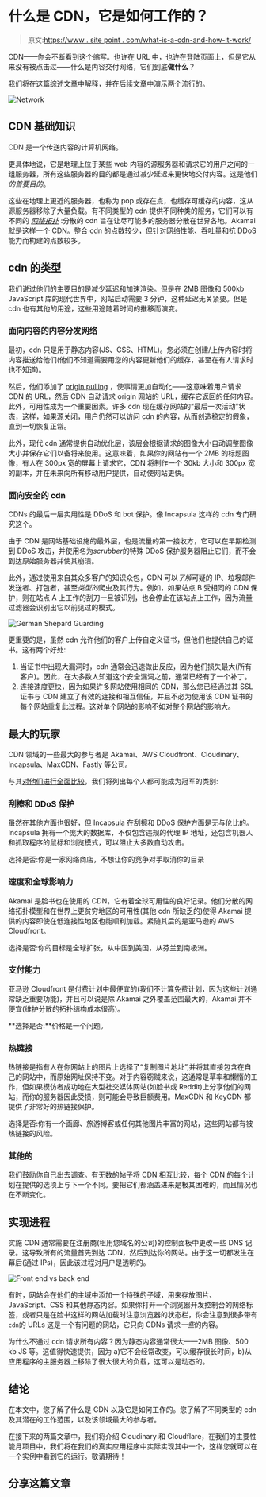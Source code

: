 # 什么是 CDN，它是如何工作的？

> 原文:[https://www . site point . com/what-is-a-cdn-and-how-it-work/](https://www.sitepoint.com/what-is-a-cdn-and-how-does-it-work/)

CDN——你会不断看到这个缩写。也许在 URL 中，也许在登陆页面上，但是它从来没有被点击过——什么是内容交付网络，它们到底**做什么**？

我们将在这篇综述文章中解释，并在后续文章中演示两个流行的。

![Network](../Images/ed426e48d8afb2d530c5e7059bbae196.png)

## CDN 基础知识

CDN 是一个传送内容的计算机网络。

更具体地说，它是地理上位于某些 web 内容的源服务器和请求它的用户之间的一组服务器，所有这些服务器的目的都是通过减少延迟来更快地交付内容。这是他们*的首要目的*。

这些在地理上更近的服务器，也称为 pop 或存在点，也缓存可缓存的内容，这从源服务器移除了大量负载。有不同类型的 cdn 提供不同种类的服务，它们可以有不同的 [*网络拓扑*](http://www.doc.ic.ac.uk/~mz4615/) :分散的 cdn 旨在让尽可能多的服务器分散在世界各地。Akamai 就是这样一个 CDN。整合 cdn 的点数较少，但针对网络性能、吞吐量和抗 DDoS 能力而构建的点数较多。

## cdn 的类型

我们说过他们的主要目的是减少延迟和加速渲染。但是在 2MB 图像和 500kb JavaScript 库的现代世界中，网站启动需要 3 分钟，这种延迟无关紧要。但是 cdn 也有其他的用途，这些用途随着时间的推移而演变。

### 面向内容的内容分发网络

最初，cdn 只是用于静态内容(JS、CSS、HTML)。您必须在创建/上传内容时将内容推送给他们(他们不知道需要用您的内容更新他们的缓存，甚至在有人请求时也不知道)。

然后，他们添加了 [origin pulling](https://knowledgelayer.softlayer.com/faq/how-does-origin-pull-work) ，使事情更加自动化——这意味着用户请求 CDN 的 URL，然后 CDN 自动请求 origin 网站的 URL，缓存它返回的任何内容。此外，可用性成为一个重要因素。许多 cdn 现在缓存网站的“最后一次活动”状态，这样，如果源关闭，用户仍然可以访问 cdn 的内容，从而创造稳定的假象，直到一切恢复正常。

此外，现代 cdn 通常提供自动优化层，该层会根据请求的图像大小自动调整图像大小并保存它们以备将来使用。这意味着，如果你的网站有一个 2MB 的标题图像，有人在 300px 宽的屏幕上请求它，CDN 将制作一个 30kb 大小和 300px 宽的副本，并在未来向所有移动用户提供，自动使网站更快。

### 面向安全的 cdn

CDNs 的最后一层实用性是 DDoS 和 bot 保护。像 Incapsula 这样的 cdn 专门研究这个。

由于 CDN 是网站基础设施的最外层，也是流量的第一接收方，它可以在早期检测到 DDoS 攻击，并使用名为*scrubber*的特殊 DDoS 保护服务器阻止它们，而不会到达原始服务器并使其崩溃。

此外，通过使用来自其众多客户的知识众包，CDN 可以*了解*可疑的 IP、垃圾邮件发送者、打包者，甚至*类型的*爬虫及其行为。例如，如果站点 B 受相同的 CDN 保护，则在站点 A 上工作的刮刀一旦被识别，也会停止在该站点上工作，因为流量过滤器会识别出它以前见过的模式。

![German Shepard Guarding](../Images/26acda30539dc92d92eac45155b170ee.png)

更重要的是，虽然 cdn 允许他们的客户上传自定义证书，但他们也提供自己的证书。这有两个好处:

1.  当证书中出现大漏洞时，cdn 通常会迅速做出反应，因为他们损失最大(所有客户)。因此，在大多数人知道这个安全漏洞之前，通常已经有了一个补丁。
2.  连接速度更快，因为如果许多网站使用相同的 CDN，那么您已经通过其 SSL 证书与 CDN 建立了有效的连接和相互信任，并且不必为使用该 CDN 证书的每个网站重复此过程。这对单个网站的影响不如对整个网站的影响大。

## 最大的玩家

CDN 领域的一些最大的参与者是 Akamai、AWS Cloudfront、Cloudinary、Incapsula、MaxCDN、Fastly 等公司。

与其[对他们进行全面比较](https://www.geckoandfly.com/10077/maxcdn-amazon-cloudfront-cloudflare-cachefly-and-edgecast-cdn-comparison/)，我们将列出每个人都可能成为冠军的类别:

### 刮擦和 DDoS 保护

虽然在其他方面也很好，但 Incapsula 在刮擦和 DDoS 保护方面是无与伦比的。Incapsula 拥有一个庞大的数据库，不仅包含违规的代理 IP 地址，还包含机器人和抓取程序的鼠标和浏览模式，可以阻止大多数自动攻击。

选择是否:你是一家网络商店，不想让你的竞争对手取消你的目录

### 速度和全球影响力

Akamai 是脸书也在使用的 CDN，它有着全球可用性的良好记录。他们分散的网络拓扑模型和在世界上更贫穷地区的可用性(其他 cdn 所缺乏的)使得 Akamai 提供的内容即使在低连接性地区也能顺利加载。紧随其后的是亚马逊的 AWS Cloudfront。

选择是否:你的目标是全球扩张，从中国到美国，从芬兰到南极洲。

### 支付能力

亚马逊 Cloudfront 是付费计划中最便宜的(我们不计算免费计划，因为这些计划通常缺乏重要功能)，并且可以说是除 Akamai 之外覆盖范围最大的，Akamai 并不便宜(维护分散的拓扑结构成本很高)。

**选择是否:**价格是一个问题。

### 热链接

热链接是指有人在你网站上的图片上选择了“复制图片地址”,并将其直接包含在自己的网站中，而原始网址保持不变。对于内容窃贼来说，这通常是草率和懒惰的工作，但如果模仿者成功地在大型社交媒体网站(如脸书或 Reddit)上分享他们的网站，而你的服务器因此受损，则可能会导致巨额费用。MaxCDN 和 KeyCDN 都提供了非常好的热链接保护。

选择是否:你有一个画廊、旅游博客或任何其他图片丰富的网站，这些网站都有被热链接的风险。

### 其他的

我们鼓励你自己出去调查。有无数的帖子将 CDN 相互比较，每个 CDN 的每个计划在提供的选项上与下一个不同。要把它们都涵盖进来是极其困难的，而且情况也在不断变化。

## 实现进程

实施 CDN 通常需要在注册商(租用您域名的公司)的控制面板中更改一些 DNS 记录。这导致所有的流量首先到达 CDN，然后到达你的网站。由于这一切都发生在幕后(通过 IPs)，因此该过程对用户是透明的。

![Front end vs back end](../Images/1b5724882f32956b7460ae71dcae86d0.png)

有时，网站会在他们的主域中添加一个特殊的子域，用来存放图片、JavaScript、CSS 和其他静态内容。如果你打开一个浏览器开发控制台的网络标签，或者只是在脸书这样的网站加载时注意浏览器的状态栏，你会注意到很多带有`cdn`的 URLs 这是一个有问题的网站，它只向 CDNs 请求*一些*的内容。

为什么不通过 cdn 请求所有内容？因为静态内容通常很大——2MB 图像、500 kb JS 等。这值得快速提供，因为 a)它不会经常改变，可以缓存很长时间，b)从应用程序的主服务器上移除了很大很大的负载，这可以是动态的。

## 结论

在本文中，您了解了什么是 CDN 以及它是如何工作的。您了解了不同类型的 cdn 及其潜在的工作范围，以及该领域最大的参与者。

在接下来的两篇文章中，我们将介绍 Cloudinary 和 Cloudflare，在我们的主要性能月项目中，我们将在我们的真实应用程序中实际实现其中一个，这样您就可以在一个实例中看到它的运行。敬请期待！

## 分享这篇文章